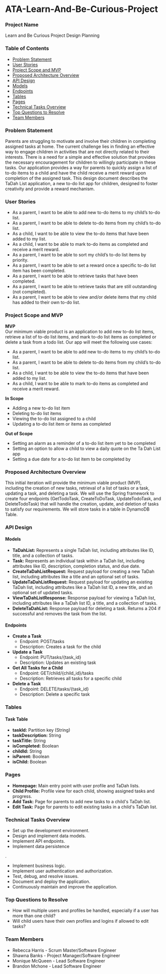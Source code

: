 # ATA-Learn-And-Be-Curious-Project

### Project Name
Learn and Be Curious Project Design Planning

### Table of Contents
- [Problem Statement](#problem-statement)
- [User Stories](#user-stories)
- [Project Scope and MVP](#project-scope-and-mvp)
- [Proposed Architecture Overview](#proposed-architecture-overview)
- [API Design](#api-design)
- [Models](#models)
- [Endpoints](#endpoints)
- [Tables](#tables)
- [Pages](#pages)
- [Technical Tasks Overview](#technical-tasks-overview)
- [Top Questions to Resolve](#top-questions-to-resolve)
- [Team Members](#team-members)

### Problem Statement
Parents are struggling to motivate and involve their children in completing assigned tasks at home. The current challenge lies in finding an effective way to engage children in activities that are not directly related to their interests. There is a need for a simple and effective solution that provides the necessary encouragement for children to willingly participate in these tasks. Our application provides a way for parents to quickly assign a list of to-do items to a child and have the child receive a merit reward upon completion of the assigned task. This design document describes the TaDah List application, a new to-do list app for children, designed to foster creativity and provide a reward mechanism.

### User Stories
- As a parent, I want to be able to add new to-do items to my child’s to-do list.
- As a parent, I want to be able to delete to-do items from my child’s to-do list.
- As a child, I want to be able to view the to-do items that have been added to my list.
- As a child, I want to be able to mark to-do items as completed and receive a merit reward.
- As a parent, I want to be able to sort my child’s to-do list items by priority.
- As a parent, I want to be able to set a reward once a specific to-do list item has been completed.
- As a parent, I want to be able to retrieve tasks that have been completed.
- As a parent, I want to be able to retrieve tasks that are still outstanding (not completed).
- As a parent, I want to be able to view and/or delete items that my child has added to their own to-do list.

### Project Scope and MVP
**MVP**  
Our minimum viable product is an application to add new to-do list items, retrieve a list of to-do list items, and mark to-do list items as completed or delete a task from a todo list. Our app will meet the following use cases:
- As a parent, I want to be able to add new to-do items to my child’s to-do list.
- As a parent, I want to be able to delete to-do items from my child’s to-do list.
- As a child, I want to be able to view the to-do items that have been added to my list.
- As a child, I want to be able to mark to-do items as completed and receive a merit reward.

**In Scope**
- Adding a new to-do list item
- Deleting to-do list items
- Viewing the to-do list assigned to a child
- Updating a to-do list item or items as completed

**Out of Scope**
- Setting an alarm as a reminder of a to-do list item yet to be completed
- Setting an option to allow a child to view a daily quote on the Ta Dah List app
- Setting a due date for a to-do list item to be completed by

### Proposed Architecture Overview
This initial iteration will provide the minimum viable product (MVP), including the creation of new tasks, retrieval of a list of tasks or a task, updating a task, and deleting a task. We will use the Spring framework to create four endpoints (GetTodoTask, CreateToDoTask, UpdateTodoTask, and DeleteTodoTask) that will handle the creation, update, and deletion of tasks to satisfy our requirements. We will store tasks in a table in DynamoDB Table.

### API Design
#### Models
- **TaDahList:** Represents a single TaDah list, including attributes like ID, title, and a collection of tasks.
- **Task:** Represents an individual task within a TaDah list, including attributes like ID, description, completion status, and due date.
- **CreateTaDahListRequest:** Request payload for creating a new TaDah list, including attributes like a title and an optional set of tasks.
- **UpdateTaDahListRequest:** Request payload for updating an existing TaDah list, including attributes like a TaDah list ID, a new title, and an optional set of updated tasks.
- **ViewTaDahListResponse:** Response payload for viewing a TaDah list, including attributes like a TaDah list ID, a title, and a collection of tasks.
- **DeleteTaDahList:** Response payload for deleting a task. Returns a 204 if successful and removes the task from the list.

#### Endpoints
- **Create a Task**
  - Endpoint: POST/tasks
  - Description: Creates a task for the child
- **Update a Task**
  - Endpoint: PUT/tasks/{task_id}
  - Description: Updates an existing task
- **Get All Tasks for a Child**
  - Endpoint: GET/child/{child_id}/tasks
  - Description: Retrieves all tasks for a specific child
- **Delete a Task**
  - Endpoint: DELETE/tasks/{task_id}
  - Description: Delete a specific task

### Tables
#### Task Table
- **taskId:** Partition key (String)
- **taskDescription:** String
- **taskTitle:** String
- **isCompleted:** Boolean
- **childId:** String
- **isParent:** Boolean
- **isChild:** Boolean

### Pages
- **Homepage:** Main entry point with user profile and TaDah lists.
- **Child Profile:** Profile view for each child, showing assigned tasks and progress.
- **Add Task:** Page for parents to add new tasks to a child's TaDah list.
- **Edit Task:** Page for parents to edit existing tasks in a child's TaDah list.

### Technical Tasks Overview
- Set up the development environment.
- Design and implement data models.
- Implement API endpoints.
- Implement data persistence

.
- Implement business logic.
- Implement user authentication and authorization.
- Test, debug, and resolve issues.
- Document and deploy the application.
- Continuously maintain and improve the application.

### Top Questions to Resolve
- How will multiple users and profiles be handled, especially if a user has more than one child?
- Will child users have their own profiles and logins if allowed to edit tasks?

### Team Members
- Rebecca Harris - Scrum Master/Software Engineer
- Shawna Banks - Project Manager/Software Engineer
- Monique McQueen - Lead Software Engineer
- Brandon Mchone - Lead Software Engineer
